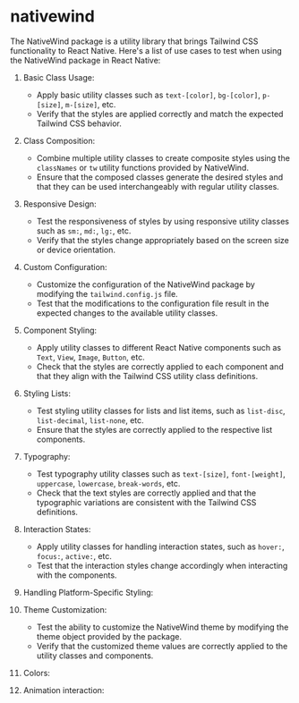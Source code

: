 # nativewind

The NativeWind package is a utility library that brings Tailwind CSS functionality to React Native. Here's a list of use cases to test when using the NativeWind package in React Native:

1. Basic Class Usage:
   - Apply basic utility classes such as `text-[color]`, `bg-[color]`, `p-[size]`, `m-[size]`, etc.
   - Verify that the styles are applied correctly and match the expected Tailwind CSS behavior.

2. Class Composition:
   - Combine multiple utility classes to create composite styles using the `classNames` or `tw` utility functions provided by NativeWind.
   - Ensure that the composed classes generate the desired styles and that they can be used interchangeably with regular utility classes.

3. Responsive Design:
   - Test the responsiveness of styles by using responsive utility classes such as `sm:`, `md:`, `lg:`, etc.
   - Verify that the styles change appropriately based on the screen size or device orientation.

4. Custom Configuration:
   - Customize the configuration of the NativeWind package by modifying the `tailwind.config.js` file.
   - Test that the modifications to the configuration file result in the expected changes to the available utility classes.

5. Component Styling:
   - Apply utility classes to different React Native components such as `Text`, `View`, `Image`, `Button`, etc.
   - Check that the styles are correctly applied to each component and that they align with the Tailwind CSS utility class definitions.

6. Styling Lists:
   - Test styling utility classes for lists and list items, such as `list-disc`, `list-decimal`, `list-none`, etc.
   - Ensure that the styles are correctly applied to the respective list components.

7. Typography:
   - Test typography utility classes such as `text-[size]`, `font-[weight]`, `uppercase`, `lowercase`, `break-words`, etc.
   - Check that the text styles are correctly applied and that the typographic variations are consistent with the Tailwind CSS definitions.

8. Interaction States:
    - Apply utility classes for handling interaction states, such as `hover:`, `focus:`, `active:`, etc.
    - Test that the interaction styles change accordingly when interacting with the components.

9. Handling Platform-Specific Styling:

10. Theme Customization:
    - Test the ability to customize the NativeWind theme by modifying the theme object provided by the package.
    - Verify that the customized theme values are correctly applied to the utility classes and components.

11. Colors:

12. Animation interaction:

